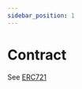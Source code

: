 ```yaml
---
sidebar_position: 1
---
```


# Contract

See [ERC721](/docs/admin-panel/hierarchy/ERC721/contract/)
